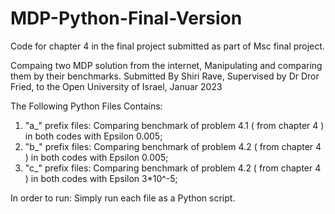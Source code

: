 # MDP-Python-Final-Version
Code for chapter 4 in the final project submitted as part of Msc final project. 

Compaing two MDP solution from the internet, 
Manipulating and comparing them by their benchmarks. 
Submitted By Shiri Rave, 
Supervised by Dr Dror Fried, 
to the Open University of Israel, Januar 2023

The Following Python Files Contains:

1. "a_" prefix files: Comparing benchmark of problem 4.1 ( from chapter 4 ) in both codes with Epsilon 0.005;
2. "b_" prefix files: Comparing benchmark of problem 4.2 ( from chapter 4 ) in both codes with Epsilon 0.005;
3. "c_" prefix files: Comparing benchmark of problem 4.2 ( from chapter 4 ) in both codes with Epsilon 3*10^-5;

In order to run: Simply run each file as a Python script.